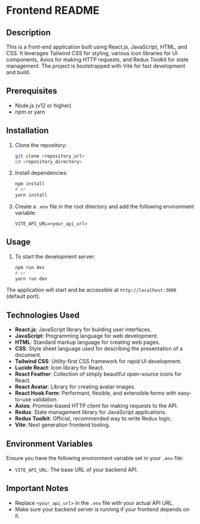 # Frontend README

## Description

This is a front-end application built using React.js, JavaScript, HTML, and CSS. It leverages Tailwind CSS for styling, various icon libraries for UI components, Axios for making HTTP requests, and Redux Toolkit for state management. The project is bootstrapped with Vite for fast development and build.

## Prerequisites

- Node.js (v12 or higher)
- npm or yarn

## Installation

1. Clone the repository:
    ```sh
    git clone <repository_url>
    cd <repository_directory>
    ```

2. Install dependencies:
    ```sh
    npm install
    # or
    yarn install
    ```

3. Create a `.env` file in the root directory and add the following environment variable:
    ```
    VITE_API_URL=<your_api_url>
    ```

## Usage

1. To start the development server:
    ```sh
    npm run dev
    # or
    yarn run dev
    ```

The application will start and be accessible at `http://localhost:3000` (default port).

## Technologies Used

- **React.js**: JavaScript library for building user interfaces.
- **JavaScript**: Programming language for web development.
- **HTML**: Standard markup language for creating web pages.
- **CSS**: Style sheet language used for describing the presentation of a document.
- **Tailwind CSS**: Utility-first CSS framework for rapid UI development.
- **Lucide React**: Icon library for React.
- **React Feather**: Collection of simply beautiful open-source icons for React.
- **React Avatar**: Library for creating avatar images.
- **React Hook Form**: Performant, flexible, and extensible forms with easy-to-use validation.
- **Axios**: Promise-based HTTP client for making requests to the API.
- **Redux**: State management library for JavaScript applications.
- **Redux Toolkit**: Official, recommended way to write Redux logic.
- **Vite**: Next generation frontend tooling.

## Environment Variables

Ensure you have the following environment variable set in your `.env` file:

- `VITE_API_URL`: The base URL of your backend API.

## Important Notes

- Replace `<your_api_url>` in the `.env` file with your actual API URL.
- Make sure your backend server is running if your frontend depends on it.

